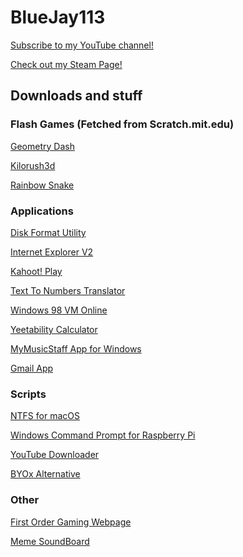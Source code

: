 # BlueJay113

[Subscribe to my YouTube channel!](https://www.youtube.com/channel/UCT0uFEGgs0-X7Pze7_jtGWA)

[Check out my Steam Page!](http://steamcommunity.com/id/ohealing)

## Downloads and stuff

### Flash Games (Fetched from Scratch.mit.edu)

[Geometry Dash](https://github.com/bluejay113/Geometry-Dash/archive/master.zip)

[Kilorush3d](https://github.com/bluejay113/Kilorush3d/)

[Rainbow Snake](https://github.com/bluejay113/Rainbow-Snake/)

### Applications

[Disk Format Utility](https://bluejay113.github.io/DiskFormatTool/DiskFormatUtility.exe)

[Internet Explorer V2](https://bluejay113.github.io/iexplorev2/iexplore.exe)

[Kahoot! Play](https://bluejay113.github.io/Kahoot-Play/Kahoot!%20Play.exe)

[Text To Numbers Translator](https://bluejay113.github.io/Text2NumbersTranslator/Translator.exe)

[Windows 98 VM Online](https://blueJay113.github.io/Windows98VM)

[Yeetability Calculator](https://bluejay113.github.io/YeetabilityCalculator/YeetabilityCalculator.exe)

[MyMusicStaff App for Windows](https://github-production-release-asset-2e65be.s3.amazonaws.com/237122803/81735980-45e1-11ea-95ac-cca21c442c5e?X-Amz-Algorithm=AWS4-HMAC-SHA256&X-Amz-Credential=AKIAIWNJYAX4CSVEH53A%2F20200202%2Fus-east-1%2Fs3%2Faws4_request&X-Amz-Date=20200202T082132Z&X-Amz-Expires=300&X-Amz-Signature=587e583e2f8039f3c2e43677b6efdded92ab07f54d4c60617290d6a65be8087d&X-Amz-SignedHeaders=host&actor_id=29883287&response-content-disposition=attachment%3B%20filename%3DMMS_Setup.zip&response-content-type=application%2Foctet-stream)

[Gmail App](https://github-production-release-asset-2e65be.s3.amazonaws.com/237740915/f64a9180-45e9-11ea-8ae4-0449b0039b02?X-Amz-Algorithm=AWS4-HMAC-SHA256&X-Amz-Credential=AKIAIWNJYAX4CSVEH53A%2F20200202%2Fus-east-1%2Fs3%2Faws4_request&X-Amz-Date=20200202T213801Z&X-Amz-Expires=300&X-Amz-Signature=03c878b0a1c68ff681692aee7bddaf986d6476205f64323bb3da68bca9ca8c06&X-Amz-SignedHeaders=host&actor_id=29883287&response-content-disposition=attachment%3B%20filename%3DGmail_Setup.exe&response-content-type=application%2Foctet-stream)

### Scripts

[NTFS for macOS](https://bluejay113.github.io/NTFS-for-macOS/NTFS-for-macOS.sh)

[Windows Command Prompt for Raspberry Pi](https://github.com/BlueJay113/wincmd-raspi)

[YouTube Downloader](https://bluejay113.github.io/ytdl-chrome/)

[BYOx Alternative](https://bluejay113.github.io/byoxalternative/BYOx%20Alternative.exe)

### Other

[First Order Gaming Webpage](https://projectfoxtrot.github.io/FirstOrderGaming)

[Meme SoundBoard](https://bluejay113.github.io/MemeSoundBoard)

